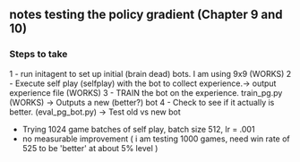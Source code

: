 ## notes testing the policy gradient (Chapter 9 and 10)

### Steps to take

1 - run initagent to set up initial (brain dead) bots. I am using 9x9  (WORKS)
2 - Execute self play (selfplay) with the bot to collect experience.-> output experience file (WORKS)
3 - TRAIN the bot on the experience. train_pg.py (WORKS) -> Outputs a new (better?) bot
4 - Check to see if it actually is better. (eval_pg_bot.py)  -> Test old vs new bot


* Trying 1024 game batches of self play, batch size 512, lr = .001 
* no measurable improvement  ( i am testing 1000 games, need win rate of 525 to be 'better' at about 5% level )
